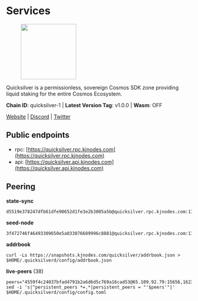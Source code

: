# Services

<figure><img src="https://raw.githubusercontent.com/kj89/testnet_manuals/main/pingpub/logos/quicksilver.png" width="150" alt=""><figcaption></figcaption></figure>

Quicksilver is a permissionless, sovereign Cosmos SDK zone providing liquid staking for the entire Cosmos Ecosystem.

**Chain ID**: quicksilver-1 | **Latest Version Tag**: v1.0.0 | **Wasm**: OFF

[Website](https://quicksilver.zone) | [Discord](https://discord.gg/quicksilverprotocol) | [Twitter](https://twitter.com/quicksilverzone)


## Public endpoints

* rpc: [https://quicksilver.rpc.kjnodes.com](https://quicksilver.rpc.kjnodes.com)
* api: [https://quicksilver.api.kjnodes.com](https://quicksilver.api.kjnodes.com)

## Peering

**state-sync**

```
d5519e378247dfb61dfe90652d1fe3e2b3005a5b@quicksilver.rpc.kjnodes.com:11656
```

**seed-node**

```
3f472746f46493309650e5a033076689996c8881@quicksilver.rpc.kjnodes.com:11659
```

**addrbook**
```
curl -Ls https://snapshots.kjnodes.com/quicksilver/addrbook.json > $HOME/.quicksilverd/config/addrbook.json
```

**live-peers** (38)
```
peers="4559f4c24037bfad4791b2a6d6d5c769a16cad53@65.109.92.79:15656,162325861a80df7709aeacb1cbb52e033ba6438e@65.109.82.249:31656,0c1d930abb6561cab37b9df5bc6af285e311ab0f@65.108.109.240:26656,d9f4546f14e94f81c7766542548ee1776f9f66ce@65.108.238.203:43656,2e1128caa8830b6a89d63b04f1083b05112c75ee@65.109.48.57:26656,9bab3f1a766f00a80256593fb6e94339fadfa5e5@65.108.125.236:26616,1b569bf57da79df4f85d207a161a97626988af76@65.109.92.241:20026,ef1cb5bff5b76957f02636a30d5d85d861a35dbe@65.109.92.240:21026,ac610f4907efb3e04f4f9915ca3ed91ab0273573@65.108.85.218:26656,51070ba609ede6d7eb334b8cf0ed585f2b1ab66b@135.181.76.99:26656,43b97f492bf47b455b7b275c396b1840f4eb336d@142.132.139.101:26656,0a3860f9d3c27b34910fe8660240ae55699b55c2@84.244.95.245:26656,933d5ac05c47de9946f2676019164b21a78ef479@51.195.88.136:15620,bbb6a02a90ef98975525d9bd7137511e18edddc1@141.95.99.81:26656,64112911cda67dd6566763c49bddadfee2631bd1@188.165.205.120:11656,4aa307d4ce413837a3da019e966d8115fb4c1467@198.244.229.218:26656,3308d9078fcca016fbd8dc8f3b19666326f41a6f@138.201.121.185:26672,0914b21ef0c3b325a82a37e58107d1271f201258@162.55.194.205:11656,b4bcce87121963e1e97619dc135f2eb1a9fd5dfc@88.198.32.17:36656,271419d3eb3878c902ebb0064490ad702d9d067f@144.76.145.150:26656,e0604aa63b2b483bdb7f3ffba80a91803080bff8@62.171.183.214:26656,42523e360bb5fe64791d72d5c9bdbd456838098c@159.89.101.239:26000,c2a93286be0b20345d5b9909c748b24e0edf54a4@178.170.40.28:15620,0a0f006cdbdcb564feaa889e1ccbd5f68119e7b7@134.195.198.120:36656,3ab9cc69627960fab09d0df6aa663a54d58501ba@162.19.70.12:26656,ec076ff33f2986d064b78602e2ccd2c925bf761e@161.97.82.203:26256,072c61dee7f205b237aae0eca698aa4a0639d93e@95.214.54.28:26356,1be3e5e90749396a3c2a07584a7c07337983d042@95.214.53.46:56656,4de2811fd20d33110daf62223975beccecbe55a0@15.235.114.195:26656,d9bfa29e0cf9c4ce0cc9c26d98e5d97228f93b0b@65.109.88.38:11656,b7e488d914a80dd5005f216d55036aa250732e62@159.203.187.36:26000,0f941cf7dd4739264cfe2d39618716f7e63f985c@199.217.117.78:26656,00596c1f400d6964e5b606794291d80c78d34085@139.59.8.48:26000,d51a4a6fc9aa19c90e6ef3c11b773c9a1f198962@194.233.90.134:26656,ef9c9b1952f245fbb24603d5a1f643041bec7af7@141.95.65.26:29986,b1626f67828ab29fb427e28511aeed68d2183fac@148.72.153.180:26656,1466270edd7241e19490f0e54034140032f4181b@38.242.128.140:656,a1688942f8e51e3a372bbf0123d4a0326377e5ba@54.37.129.164:48656"
sed -i 's|^persistent_peers *=.*|persistent_peers = "'$peers'"|' $HOME/.quicksilverd/config/config.toml
```
